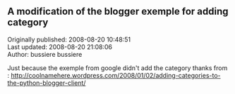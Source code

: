 ## A modification of the blogger exemple for adding category  
Originally published: 2008-08-20 10:48:51  
Last updated: 2008-08-20 21:08:06  
Author: bussiere bussiere  
  
Just because the exemple from google didn't add the category
thanks from :
http://coolnamehere.wordpress.com/2008/01/02/adding-categories-to-the-python-blogger-client/